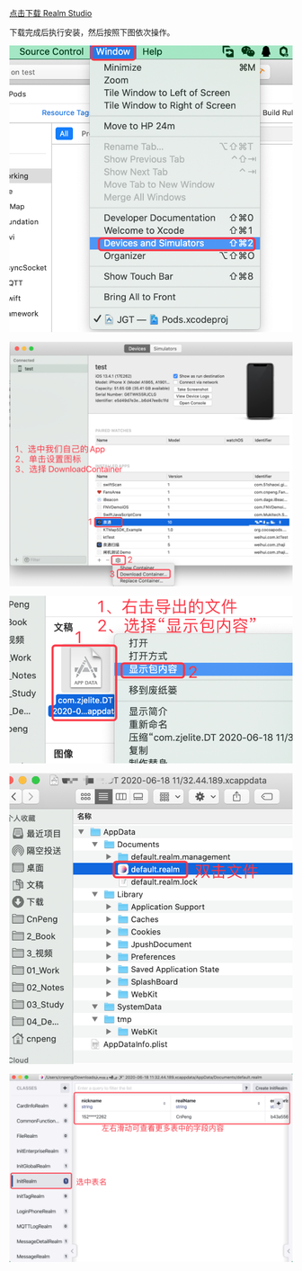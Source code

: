 [点击下载 Realm Studio](https://github.com/realm/realm-studio)

下载完成后执行安装，然后按照下图依次操作。

![](pics/7-1-设备和模拟器.png)

![](pics/7-2-DownloadContainer.png)

![](pics/7-3-显示包内容.png)

![](pics/7-4-双击文件.png)

![](pics/7-5-查看内容.png)